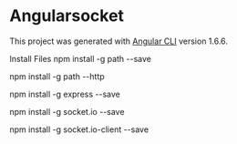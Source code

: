 # Angularsocket

This project was generated with [Angular CLI](https://github.com/angular/angular-cli) version 1.6.6.

Install Files
npm install -g path --save

npm install -g path --http

npm install -g express --save

npm install -g socket.io --save

npm install -g socket.io-client --save


